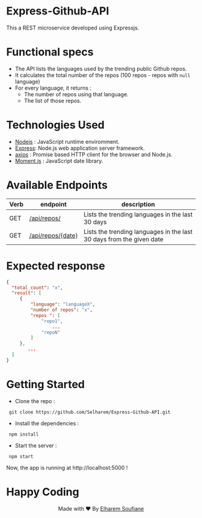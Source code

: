 # Express-Github-API
This a REST microservice developed using Expressjs. 

# Functional specs
* The API lists the languages used by the trending public Github repos.
* It calculates the total number of the repos (100 repos - repos with `null` language) 
* For every language, it returns : 
  * The number of repos using that language.
  * The list of those repos.
# Technologies Used
* [Nodejs](https://github.com/nodejs/node) : JavaScript runtime enviromment.
* [Express](https://github.com/expressjs/express):  Node.js web application server framework.
* [axios](https://github.com/axios/axios) : Promise based HTTP client for the browser and Node.js.
* [Moment.js](https://github.com/moment/moment) : JavaScript date library.

# Available Endpoints
Verb | endpoint | description |
--- | --- | --- |
GET | <a href="http://localhost:5000/api/repos/">/api/repos/</a> | Lists the trending languages in the last 30 days |
GET | <a href="http://localhost:5000/api/repos/2021-08-31">/api/repos/{date}</a> | Lists the trending languages in the last 30 days from the given date|

# Expected response

```json
{
  "total_count": "x",
  "result": [
     {
         "language": "languageX",
         "number of repos": "x",
         "repos ": [
             "repo1",
                 ...
             "repoN"
         ]
     },
        ...
  ]
}
```

# Getting Started

 * Clone the repo :
 
```shell
 git clone https://github.com/Selharem/Express-Github-API.git
```
 * Install the dependencies : 
 
```shell
 npm install
```
* Start the server : 
```shell
 npm start
```

Now, the app is running at http://localhost:5000 !


# Happy Coding


<p align="center">Made with ❤️ By <a href="https://github.com/Selharem">Elharem Soufiane</a></>
